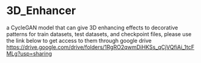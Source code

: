 # 3D_Enhancer
a CycleGAN model that can give 3D enhancing effects to decorative patterns
for train datasets, test datasets, and checkpoint files, please use the link below to get access to them through google drive
https://drive.google.com/drive/folders/1RgRO2qwmDiHKSs_qCjVQfiAi_1tcFMLg?usp=sharing
